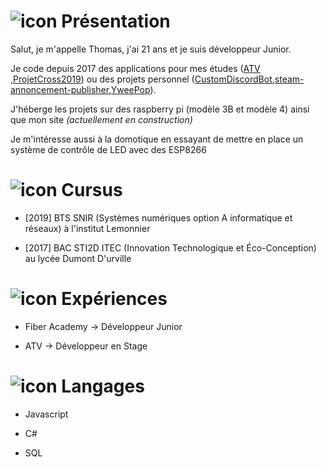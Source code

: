 # ![icon](https://image.flaticon.com/icons/png/32/59/59170.png) Présentation

Salut, je m'appelle Thomas, j'ai 21 ans et je suis développeur Junior.

Je code depuis 2017 des applications pour mes études ([ATV](https://github.com/ThomasBacheley/ATV) ,[ProjetCross2019](https://github.com/ThomasBacheley/ProjetCross2019)) ou des projets personnel ([CustomDiscordBot](https://github.com/ThomasBacheley/CustomDiscordBot),[steam-annoncement-publisher](https://github.com/ThomasBacheley/steam-annoncement-publisher),[YweePop](https://github.com/ThomasBacheley/YweePop)).

  J'héberge les projets sur des raspberry pi (modèle 3B et modèle 4) ainsi que mon site *(actuellement en construction)*

Je m'intéresse aussi à la domotique en essayant de mettre en place un système de contrôle de LED avec des ESP8266
# ![icon](https://image.flaticon.com/icons/png/32/943/943409.png) Cursus

-  [2019] BTS SNIR (Systèmes numériques option A informatique et réseaux) à l'institut Lemonnier

-  [2017] BAC STI2D ITEC (Innovation Technologique et Éco-Conception) au lycée Dumont D'urville

# ![icon](https://image.flaticon.com/icons/png/32/4245/4245229.png) Expériences

- Fiber Academy → Développeur Junior

- ATV → Développeur en Stage

# ![icon](https://image.flaticon.com/icons/png/32/4396/4396623.png) Langages

- Javascript

- C#

- SQL
